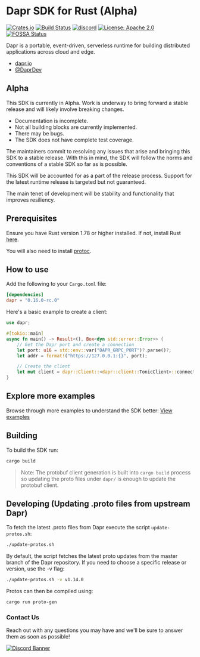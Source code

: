 # Dapr SDK for Rust (Alpha)

[![Crates.io][crates-badge]][crates-url]
[![Build Status][actions-badge]][actions-url]
[![discord][discord-badge]][discord-url]
[![License: Apache 2.0][apache-badge]][apache-url]
[![FOSSA Status][fossa-badge]][fossa-url]

[crates-badge]: https://img.shields.io/crates/v/dapr.svg
[crates-url]: https://crates.io/crates/dapr
[apache-badge]: https://img.shields.io/badge/License-Apache_2.0-blue.svg
[apache-url]: https://github.com/dapr/rust-sdk/blob/master/LICENSE
[actions-badge]: https://github.com/dapr/rust-sdk/workflows/dapr-rust-sdk/badge.svg
[actions-url]: https://github.com/dapr/rust-sdk/actions?query=workflow%3Adapr-rust-sdk+branch%3Amain
[fossa-badge]: https://app.fossa.com/api/projects/custom%2B162%2Fgithub.com%2Fdapr%2Frust-sdk.svg?type=shield
[fossa-url]: https://app.fossa.com/projects/custom%2B162%2Fgithub.com%2Fdapr%2Frust-sdk?ref=badge_shield
[discord-badge]: https://img.shields.io/discord/778680217417809931
[discord-url]: https://discord.com/channels/778680217417809931/778680217417809934

Dapr is a portable, event-driven, serverless runtime for building distributed applications across cloud and edge.

- [dapr.io](https://dapr.io)
- [@DaprDev](https://twitter.com/DaprDev)

## Alpha

This SDK is currently in Alpha. Work is underway to bring forward a stable
release and will likely involve breaking changes.
- Documentation is incomplete.
- Not all building blocks are currently implemented.
- There may be bugs.
- The SDK does not have complete test coverage.

The maintainers commit to resolving any issues that arise and bringing this SDK
to a stable release. With this in mind, the SDK will follow the norms and
conventions of a stable SDK so far as is possible.

This SDK will be accounted for as a part of the release process. Support for 
the latest runtime release is targeted but not guaranteed.

The main tenet of development will be stability and functionality that improves
resiliency.

## Prerequisites

Ensure you have Rust version 1.78 or higher installed. If not, install Rust [here](https://www.rust-lang.org/tools/install).

You will also need to install [protoc](https://github.com/protocolbuffers/protobuf#protobuf-compiler-installation).

## How to use

Add the following to your `Cargo.toml` file:

```toml
[dependencies]
dapr = "0.16.0-rc.0"
```

Here's a basic example to create a client:

```Rust
use dapr;

#[tokio::main]
async fn main() -> Result<(), Box<dyn std::error::Error>> {
    // Get the Dapr port and create a connection
    let port: u16 = std::env::var("DAPR_GRPC_PORT")?.parse()?;
    let addr = format!("https://127.0.0.1:{}", port);

    // Create the client
    let mut client = dapr::Client::<dapr::client::TonicClient>::connect(addr).await?;
}
```

## Explore more examples

Browse through more examples to understand the SDK better: [View examples](https://github.com/dapr/rust-sdk/tree/main/examples)

## Building

To build the SDK run:

```bash
cargo build
```

>Note: The protobuf client generation is built into `cargo build` process so updating the proto files under `dapr/` is enough to update the protobuf client.

## Developing (Updating .proto files from upstream Dapr)

To fetch the latest .proto files from Dapr execute the script `update-protos.sh`:

```bash
./update-protos.sh
```

By default, the script fetches the latest proto updates from the master branch of the Dapr repository. If you need to choose a specific release or version, use the -v flag:

```bash
./update-protos.sh -v v1.14.0
```

Protos can then be compiled using:

```bash
cargo run proto-gen
```

### Contact Us
Reach out with any questions you may have and we'll be sure to answer them as
soon as possible!

[![Discord Banner](https://discord.com/api/guilds/778680217417809931/widget.png?style=banner2)](https://aka.ms/dapr-discord)
